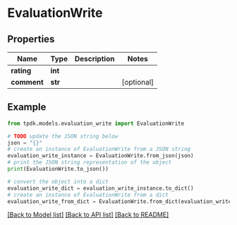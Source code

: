 # EvaluationWrite



## Properties

Name | Type | Description | Notes
------------ | ------------- | ------------- | -------------
**rating** | **int** |  | 
**comment** | **str** |  | [optional] 

## Example

```python
from tpdk.models.evaluation_write import EvaluationWrite

# TODO update the JSON string below
json = "{}"
# create an instance of EvaluationWrite from a JSON string
evaluation_write_instance = EvaluationWrite.from_json(json)
# print the JSON string representation of the object
print(EvaluationWrite.to_json())

# convert the object into a dict
evaluation_write_dict = evaluation_write_instance.to_dict()
# create an instance of EvaluationWrite from a dict
evaluation_write_from_dict = EvaluationWrite.from_dict(evaluation_write_dict)
```
[[Back to Model list]](../README.md#documentation-for-models) [[Back to API list]](../README.md#documentation-for-api-endpoints) [[Back to README]](../README.md)


